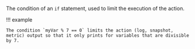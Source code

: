 The condition of an `if` statement, used to limit the execution of the action.

!!! example

    The condition `myVar % 7 == 0` limits the action (log, snapshot, metric) output so that it only prints for variables that are divisible by 7.
